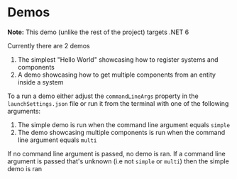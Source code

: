 ﻿# Demos

**Note:** This demo (unlike the rest of the project) targets .NET 6

Currently there are 2 demos

1. The simplest "Hello World" showcasing how to register systems and components
2. A demo showcasing how to get multiple components from an entity inside a system

To a run a demo either adjust the `commandLineArgs` property in the `launchSettings.json` file or run it from the terminal with one of the following arguments:

1. The simple demo is run when the command line argument equals `simple`
2. The demo showcasing multiple components is run when the command line argument equals `multi`

If no command line argument is passed, no demo is ran. If a command line argument is passed that's unknown (i.e not `simple` or `multi`) then the simple demo is ran
